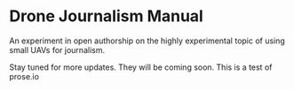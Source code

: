 Drone Journalism Manual
=======================

An experiment in open authorship on the highly experimental topic of using small UAVs for journalism.

Stay tuned for more updates. They will be coming soon. This is a test of prose.io

